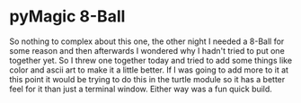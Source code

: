 # pyMagic 8-Ball

So nothing to complex about this one, the other night I needed a 8-Ball for some reason and then afterwards I wondered why I hadn't tried to put one together yet. So I threw one together today and tried to add some things like color and ascii art to make it a little better. If I was going to add more to it at this point it would be trying to do this in the turtle module so it has a better feel for it than just a terminal window. Either way was a fun quick build. 